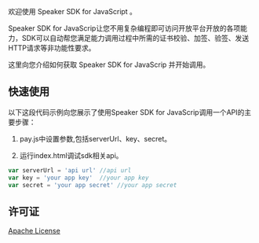 欢迎使用 Speaker SDK for JavaScript 。

Speaker SDK for JavaScrip让您不用复杂编程即可访问开放平台开放的各项能力，SDK可以自动帮您满足能力调用过程中所需的证书校验、加签、验签、发送HTTP请求等非功能性要求。

这里向您介绍如何获取 Speaker SDK for JavaScrip 并开始调用。



## 快速使用

以下这段代码示例向您展示了使用Speaker SDK for JavaScrip调用一个API的主要步骤：

1. pay.js中设置参数,包括serverUrl、key、secret。

2. 运行index.html调试sdk相关api。


```javascript
var serverUrl = 'api url' //api url
var key = 'your app key'  //your app key
var secret = 'your app secret' //your app secret
```



## 许可证
[Apache License ](http://www.apache.org/licenses/)
